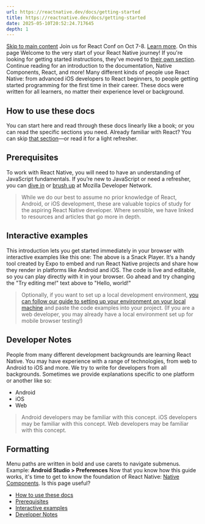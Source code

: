 ```yaml
---
url: https://reactnative.dev/docs/getting-started
title: https://reactnative.dev/docs/getting-started
date: 2025-05-10T20:52:24.717645
depth: 1
---
```


[Skip to main content](https://reactnative.dev/docs/getting-started#__docusaurus_skipToContent_fallback)
Join us for React Conf on Oct 7-8. [Learn more](https://conf.react.dev).
On this page
Welcome to the very start of your React Native journey! If you're looking for getting started instructions, they've moved to [their own section](https://reactnative.dev/docs/environment-setup). Continue reading for an introduction to the documentation, Native Components, React, and more!
Many different kinds of people use React Native: from advanced iOS developers to React beginners, to people getting started programming for the first time in their career. These docs were written for all learners, no matter their experience level or background.
## How to use these docs[​](https://reactnative.dev/docs/getting-started#how-to-use-these-docs "Direct link to How to use these docs")
You can start here and read through these docs linearly like a book; or you can read the specific sections you need. Already familiar with React? You can skip [that section](https://reactnative.dev/docs/intro-react)—or read it for a light refresher.
## Prerequisites[​](https://reactnative.dev/docs/getting-started#prerequisites "Direct link to Prerequisites")
To work with React Native, you will need to have an understanding of JavaScript fundamentals. If you’re new to JavaScript or need a refresher, you can [dive in](https://developer.mozilla.org/en-US/docs/Web/JavaScript) or [brush up](https://developer.mozilla.org/en-US/docs/Web/JavaScript/A_re-introduction_to_JavaScript) at Mozilla Developer Network.
> While we do our best to assume no prior knowledge of React, Android, or iOS development, these are valuable topics of study for the aspiring React Native developer. Where sensible, we have linked to resources and articles that go more in depth.
## Interactive examples[​](https://reactnative.dev/docs/getting-started#interactive-examples "Direct link to Interactive examples")
This introduction lets you get started immediately in your browser with interactive examples like this one:
The above is a Snack Player. It’s a handy tool created by Expo to embed and run React Native projects and share how they render in platforms like Android and iOS. The code is live and editable, so you can play directly with it in your browser. Go ahead and try changing the "Try editing me!" text above to "Hello, world!"
> Optionally, if you want to set up a local development environment, [you can follow our guide to setting up your environment on your local machine](https://reactnative.dev/docs/set-up-your-environment) and paste the code examples into your project. (If you are a web developer, you may already have a local environment set up for mobile browser testing!)
## Developer Notes[​](https://reactnative.dev/docs/getting-started#developer-notes "Direct link to Developer Notes")
People from many different development backgrounds are learning React Native. You may have experience with a range of technologies, from web to Android to iOS and more. We try to write for developers from all backgrounds. Sometimes we provide explanations specific to one platform or another like so:
  * Android
  * iOS
  * Web


> Android developers may be familiar with this concept.
> iOS developers may be familiar with this concept.
> Web developers may be familiar with this concept.
## Formatting[​](https://reactnative.dev/docs/getting-started#formatting "Direct link to Formatting")
Menu paths are written in bold and use carets to navigate submenus. Example: **Android Studio > Preferences**
Now that you know how this guide works, it's time to get to know the foundation of React Native: [Native Components](https://reactnative.dev/docs/intro-react-native-components).
Is this page useful?
  * [How to use these docs](https://reactnative.dev/docs/getting-started#how-to-use-these-docs)
  * [Prerequisites](https://reactnative.dev/docs/getting-started#prerequisites)
  * [Interactive examples](https://reactnative.dev/docs/getting-started#interactive-examples)
  * [Developer Notes](https://reactnative.dev/docs/getting-started#developer-notes)



